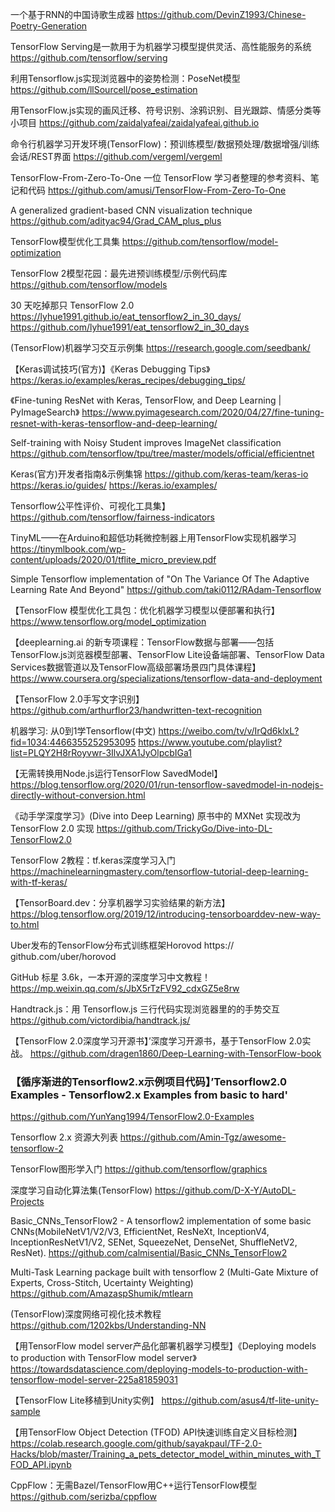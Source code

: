 一个基于RNN的中国诗歌生成器
https://github.com/DevinZ1993/Chinese-Poetry-Generation

TensorFlow Serving是一款用于为机器学习模型提供灵活、高性能服务的系统
https://github.com/tensorflow/serving

利用Tensorflow.js实现浏览器中的姿势检测：PoseNet模型
https://github.com/llSourcell/pose_estimation

用TensorFlow.js实现的画风迁移、符号识别、涂鸦识别、目光跟踪、情感分类等小项目
https://github.com/zaidalyafeai/zaidalyafeai.github.io

命令行机器学习开发环境(TensorFlow)：预训练模型/数据预处理/数据增强/训练会话/REST界面
https://github.com/vergeml/vergeml

TensorFlow-From-Zero-To-One 一位 TensorFlow 学习者整理的参考资料、笔记和代码
https://github.com/amusi/TensorFlow-From-Zero-To-One

A generalized gradient-based CNN visualization technique
https://github.com/adityac94/Grad_CAM_plus_plus

TensorFlow模型优化工具集
https://github.com/tensorflow/model-optimization

TensorFlow 2模型花园：最先进预训练模型/示例代码库
https://github.com/tensorflow/models

30 天吃掉那只 TensorFlow 2.0 
https://lyhue1991.github.io/eat_tensorflow2_in_30_days/ https://github.com/lyhue1991/eat_tensorflow2_in_30_days

(TensorFlow)机器学习交互示例集
https://research.google.com/seedbank/

【Keras调试技巧(官方)】《Keras Debugging Tips》
https://keras.io/examples/keras_recipes/debugging_tips/

《Fine-tuning ResNet with Keras, TensorFlow, and Deep Learning | PyImageSearch》
https://www.pyimagesearch.com/2020/04/27/fine-tuning-resnet-with-keras-tensorflow-and-deep-learning/

Self-training with Noisy Student improves ImageNet classification
https://github.com/tensorflow/tpu/tree/master/models/official/efficientnet

Keras(官方)开发者指南&示例集锦
https://github.com/keras-team/keras-io https://keras.io/guides/ https://keras.io/examples/

Tensorflow公平性评价、可视化工具集】
https://github.com/tensorflow/fairness-indicators

TinyML——在Arduino和超低功耗微控制器上用TensorFlow实现机器学习
https://tinymlbook.com/wp-content/uploads/2020/01/tflite_micro_preview.pdf

Simple Tensorflow implementation of "On The Variance Of The Adaptive Learning Rate And Beyond"
https://github.com/taki0112/RAdam-Tensorflow

【TensorFlow 模型优化工具包：优化机器学习模型以便部署和执行】
https://www.tensorflow.org/model_optimization

【deeplearning.ai 的新专项课程：TensorFlow数据与部署——包括TensorFlow.js浏览器模型部署、TensorFlow Lite设备端部署、TensorFlow Data Services数据管道以及TensorFlow高级部署场景四门具体课程】
https://www.coursera.org/specializations/tensorflow-data-and-deployment

【TensorFlow 2.0手写文字识别】
https://github.com/arthurflor23/handwritten-text-recognition

机器学习: 从0到1学Tensorflow(中文)
https://weibo.com/tv/v/IrQd6klxL?fid=1034:4466355252953095 https://www.youtube.com/playlist?list=PLQY2H8rRoyvwr-3IlvJXA1JyOlpcbIGa1

【无需转换用Node.js运行TensorFlow SavedModel】
https://blog.tensorflow.org/2020/01/run-tensorflow-savedmodel-in-nodejs-directly-without-conversion.html

《动手学深度学习》(Dive into Deep Learning) 原书中的 MXNet 实现改为 TensorFlow 2.0 实现
https://github.com/TrickyGo/Dive-into-DL-TensorFlow2.0

TensorFlow 2教程：tf.keras深度学习入门
https://machinelearningmastery.com/tensorflow-tutorial-deep-learning-with-tf-keras/

【TensorBoard.dev：分享机器学习实验结果的新方法】
https://blog.tensorflow.org/2019/12/introducing-tensorboarddev-new-way-to.html

Uber发布的TensorFlow分布式训练框架Horovod
https:// github.com/uber/horovod ​​​​

GitHub 标星 3.6k，一本开源的深度学习中文教程！
https://mp.weixin.qq.com/s/JbX5rTzFV92_cdxGZ5e8rw

Handtrack.js：用 Tensorflow.js 三行代码实现浏览器里的的手势交互
https://github.com/victordibia/handtrack.js/

【TensorFlow 2.0深度学习开源书】’深度学习开源书，基于TensorFlow 2.0实战。
https://github.com/dragen1860/Deep-Learning-with-TensorFlow-book

### 【循序渐进的Tensorflow2.x示例项目代码】’Tensorflow2.0 Examples - Tensorflow2.x Examples from basic to hard' 
https://github.com/YunYang1994/TensorFlow2.0-Examples

Tensorflow 2.x 资源大列表
https://github.com/Amin-Tgz/awesome-tensorflow-2

TensorFlow图形学入门
https://github.com/tensorflow/graphics

深度学习自动化算法集(TensorFlow)
https://github.com/D-X-Y/AutoDL-Projects

Basic_CNNs_TensorFlow2 - A tensorflow2 implementation of some basic CNNs(MobileNetV1/V2/V3, EfficientNet, ResNeXt, InceptionV4, InceptionResNetV1/V2, SENet, SqueezeNet, DenseNet, ShuffleNetV2, ResNet).
https://github.com/calmisential/Basic_CNNs_TensorFlow2

Multi-Task Learning package built with tensorflow 2 (Multi-Gate Mixture of Experts, Cross-Stitch, Ucertainty Weighting)
https://github.com/AmazaspShumik/mtlearn

(TensorFlow)深度网络可视化技术教程
https://github.com/1202kbs/Understanding-NN

【用TensorFlow model server产品化部署机器学习模型】《Deploying models to production with TensorFlow model server》
https://towardsdatascience.com/deploying-models-to-production-with-tensorflow-model-server-225a81859031

【TensorFlow Lite移植到Unity实例】
https://github.com/asus4/tf-lite-unity-sample

【用TensorFlow Object Detection (TFOD) API快速训练自定义目标检测】
https://colab.research.google.com/github/sayakpaul/TF-2.0-Hacks/blob/master/Training_a_pets_detector_model_within_minutes_with_TFOD_API.ipynb

CppFlow：无需Bazel/TensorFlow用C++运行TensorFlow模型
https://github.com/serizba/cppflow